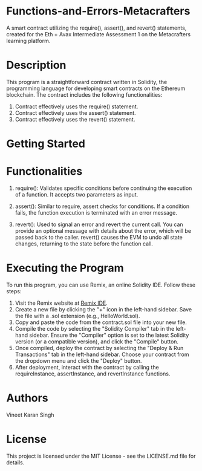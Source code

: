 # Functions-and-Errors-Metacrafters
A smart contract utilizing the require(), assert(), and revert() statements, created for the Eth + Avax Intermediate Assessment 1 on the Metacrafters learning platform.

# Description
This program is a straightforward contract written in Solidity, the programming language for developing smart contracts on the Ethereum blockchain. The contract includes the following functionalities:

1. Contract effectively uses the require() statement.
2. Contract effectively uses the assert() statement.
3. Contract effectively uses the revert() statement.

# Getting Started

# Functionalities

1. require(): Validates specific conditions before continuing the execution of a function. It accepts two parameters as input.

2. assert(): Similar to require, assert checks for conditions. If a condition fails, the function execution is terminated with an error message.

3. revert(): Used to signal an error and revert the current call. You can provide an optional message with details about the error, which will be passed back to the caller. revert() causes the EVM to undo all state changes, returning to the state before the function call.

# Executing the Program
To run this program, you can use Remix, an online Solidity IDE. Follow these steps:

1. Visit the Remix website at [Remix IDE](https://remix.ethereum.org/).
2. Create a new file by clicking the "+" icon in the left-hand sidebar. Save the file with a .sol extension (e.g., HelloWorld.sol).
3. Copy and paste the code from the contract.sol file into your new file.
4. Compile the code by selecting the "Solidity Compiler" tab in the left-hand sidebar. Ensure the "Compiler" option is set to the latest Solidity version (or a compatible version), and click the "Compile" button.
5. Once compiled, deploy the contract by selecting the "Deploy & Run Transactions" tab in the left-hand sidebar. Choose your contract from the dropdown menu and click the "Deploy" button.
6. After deployment, interact with the contract by calling the requireInstance, assertInstance, and revertInstance functions.

# Authors
Vineet Karan Singh

# License
This project is licensed under the MIT License - see the LICENSE.md file for details.
